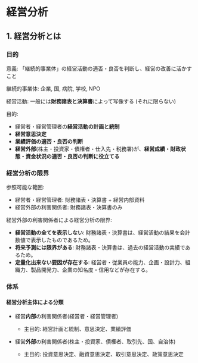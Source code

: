 # 経営分析



## 1. 経営分析とは

### 目的

意義: 「継続的事業体」の経営活動の適否・良否を判断し、経営の改善に活かすこと

継続的事業体: 企業, 国, 病院, 学校, NPO

経営活動: 一般には**財務諸表と決算書**によって写像する (それに限らない)

目的:
- 経営者・経営管理者の**経営活動の計画と統制**
- **経営意思決定**
- **業績評価の適否・良否の判断**
- **経営外部**(株主・投資家・債権者・仕入先・税務署)が、**経営成績・財政状態・資金状況の適否・良否の判断に役立てる**

### 経営分析の限界

参照可能な範囲:

- 経営者・経営管理者: 財務諸表・決算書 + 経営内部資料
- 経営外部の利害関係者: 財務諸表・決算書のみ

経営外部の利害関係者による経営分析の限界:

- **経営活動の全てを表示しない**: 財務諸表・決算書は、経営活動の結果を会計数値で表示したものであるため。
- **将来予測には限界がある**: 財務諸表・決算書は、過去の経営活動の実績であるため。
- **定量化出来ない要因が存在する**: 経営者・従業員の能力、企画・設計力、組織力、製品開発力、企業の知名度・信用などが存在する。

### 体系

#### 経営分析主体による分類

- 経営**内部**の利害関係者(経営者・経営管理者)
  - 主目的: 経営計画と統制、意思決定、業績評価

- 経営**外部**の利害関係者(株主・投資家、債権者、取引先、国、自治体)
  - 主目的: 投資意思決定、融資意思決定、取引意思決定、政策意思決定


